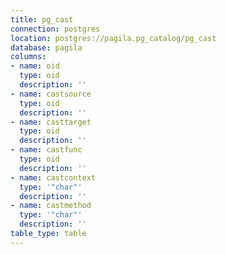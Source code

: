 ```yaml
---
title: pg_cast
connection: postgres
location: postgres://pagila.pg_catalog/pg_cast
database: pagila
columns:
- name: oid
  type: oid
  description: ''
- name: castsource
  type: oid
  description: ''
- name: casttarget
  type: oid
  description: ''
- name: castfunc
  type: oid
  description: ''
- name: castcontext
  type: '"char"'
  description: ''
- name: castmethod
  type: '"char"'
  description: ''
table_type: table
---
```


